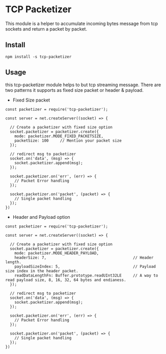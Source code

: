 TCP Packetizer
=========
This module is a helper to accumulate incoming bytes message from tcp sockets and return a packet by packet.

Install
---
```
npm install -s tcp-packetizer
```

Usage
---
this tcp-packetizer module helps to but tcp streaming message. There are two patterns it supports as fixed size packet or header & payload.

- Fixed Size packet
```
const packetizer = require('tcp-packetizer');

const server = net.createServer((socket) => {

  // Create a packetizer with fixed size option
  socket.packetizer = packetizer.create({
    mode: packetizer.MODE_FIXED_PACKETSIZE,
    packetSize: 100     // Mention your packet size
  });

  // redirect msg to packetizer
  socket.on('data', (msg) => {
    socket.packetizer.append(msg);
  });

  socket.packetizer.on('err', (err) => {
    // Packet Error handling
  });

  socket.packetizer.on('packet', (packet) => {
    // Single packet handling 
  });
})

```

- Header and Payload option
```
const packetizer = require('tcp-packetizer');

const server = net.createServer((socket) => {

  // Create a packetizer with fixed size option
  socket.packetizer = packetizer.create({
    mode: packetizer.MODE_HEADER_PAYLOAD,
    headerSize: 7,                                      // Header length.
    payloadSizeIndex: 5,                                // Payload size index in the header packet.
    readDataLengthFn: Buffer.prototype.readUInt32LE     // A way to read payload size, 8, 16, 32, 64 bytes and endianess.
  });

  // redirect msg to packetizer
  socket.on('data', (msg) => {
    socket.packetizer.append(msg);
  });

  socket.packetizer.on('err', (err) => {
    // Packet Error handling
  });

  socket.packetizer.on('packet', (packet) => {
    // Single packet handling 
  });
})

```
